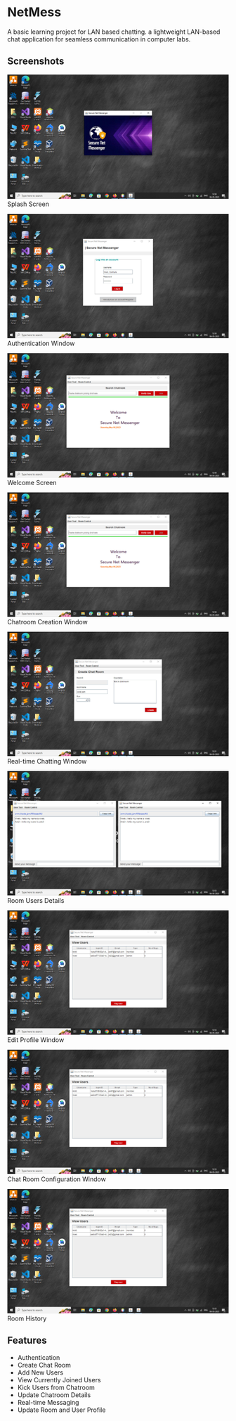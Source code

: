# NetMess

A basic learning project for LAN based chatting.
a lightweight LAN-based chat application for seamless communication in computer labs.

## Screenshots

![Splash Screen](./Assets/screen-00.jpg)
Splash Screen

![Authentication Window](./Assets/screen-01.jpg)
Authentication Window

![Welcome Screen](./Assets/screen-02.jpg)
Welcome Screen

![Chatroom Creation Window](./Assets/screen-03.jpg)
Chatroom Creation Window

![Real-time Chatting Window](./Assets/screen-04.jpg)
Real-time Chatting Window

![Room Users Details](./Assets/screen-05.jpg)
Room Users Details

![Edit Profile Window](./Assets/screen-06.jpg)
Edit Profile Window

![Chat Room Configuration Window](./Assets/screen-06.jpg)
Chat Room Configuration Window

![Room History](./Assets/screen-06.jpg)
Room History

## Features
- Authentication
- Create Chat Room 
- Add New Users 
- View Currently Joined Users 
- Kick Users from Chatroom
- Update Chatroom Details
- Real-time Messaging
- Update Room and User Profile 
